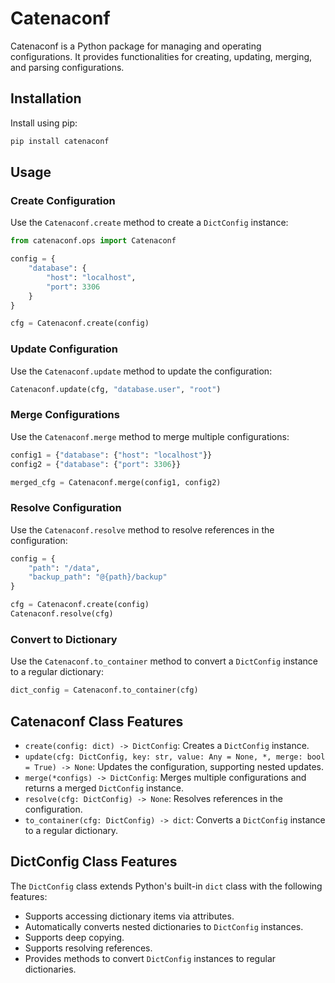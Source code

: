 # Catenaconf

Catenaconf is a Python package for managing and operating configurations. It provides functionalities for creating, updating, merging, and parsing configurations.

## Installation

Install using pip:

```bash
pip install catenaconf
```

## Usage

### Create Configuration

Use the `Catenaconf.create` method to create a `DictConfig` instance:

```python
from catenaconf.ops import Catenaconf

config = {
    "database": {
        "host": "localhost",
        "port": 3306
    }
}

cfg = Catenaconf.create(config)
```

### Update Configuration

Use the `Catenaconf.update` method to update the configuration:

```python
Catenaconf.update(cfg, "database.user", "root")
```

### Merge Configurations

Use the `Catenaconf.merge` method to merge multiple configurations:

```python
config1 = {"database": {"host": "localhost"}}
config2 = {"database": {"port": 3306}}

merged_cfg = Catenaconf.merge(config1, config2)
```

### Resolve Configuration

Use the `Catenaconf.resolve` method to resolve references in the configuration:

```python
config = {
    "path": "/data",
    "backup_path": "@{path}/backup"
}

cfg = Catenaconf.create(config)
Catenaconf.resolve(cfg)
```

### Convert to Dictionary

Use the `Catenaconf.to_container` method to convert a `DictConfig` instance to a regular dictionary:

```python
dict_config = Catenaconf.to_container(cfg)
```

## Catenaconf Class Features

- `create(config: dict) -> DictConfig`: Creates a `DictConfig` instance.
- `update(cfg: DictConfig, key: str, value: Any = None, *, merge: bool = True) -> None`: Updates the configuration, supporting nested updates.
- `merge(*configs) -> DictConfig`: Merges multiple configurations and returns a merged `DictConfig` instance.
- `resolve(cfg: DictConfig) -> None`: Resolves references in the configuration.
- `to_container(cfg: DictConfig) -> dict`: Converts a `DictConfig` instance to a regular dictionary.

## DictConfig Class Features

The `DictConfig` class extends Python's built-in `dict` class with the following features:

- Supports accessing dictionary items via attributes.
- Automatically converts nested dictionaries to `DictConfig` instances.
- Supports deep copying.
- Supports resolving references.
- Provides methods to convert `DictConfig` instances to regular dictionaries.
  